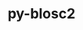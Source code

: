 ---
title: "py-blosc2"
layout: cache
categories: [package, develop]
meta: {"compilers": ["gcc@=11.4.0"], "num_specs": 5, "num_specs_by_stack": {"e4s": 5, "root": 5}, "oss": ["ubuntu22.04"], "platforms": ["linux"], "stacks": ["e4s", "root"], "targets": ["x86_64_v3"], "versions": ["2.6.2"]}
spec_details: [{"compiler": "gcc@=11.4.0", "hash": "4int4njom5glnwvkqvva3wvhftwdagjw", "os": "ubuntu22.04", "platform": "linux", "size": "-", "stacks": ["e4s", "root"], "target": "x86_64_v3", "variants": ["build_system=python_pip"], "versions": ["2.6.2"]}, {"compiler": "gcc@=11.4.0", "hash": "5kkkspfq4x5ecugpj3mjkvmjdj25s6bm", "os": "ubuntu22.04", "platform": "linux", "size": "-", "stacks": ["e4s", "root"], "target": "x86_64_v3", "variants": ["build_system=python_pip"], "versions": ["2.6.2"]}, {"compiler": "gcc@=11.4.0", "hash": "d74usr4sw4uok6gfco7n5qhba34bfbuw", "os": "ubuntu22.04", "platform": "linux", "size": "-", "stacks": ["e4s", "root"], "target": "x86_64_v3", "variants": ["build_system=python_pip"], "versions": ["2.6.2"]}, {"compiler": "gcc@=11.4.0", "hash": "ibqeaq5zsgl6ymowunwfe32hfmcfpdu5", "os": "ubuntu22.04", "platform": "linux", "size": "-", "stacks": ["e4s", "root"], "target": "x86_64_v3", "variants": ["build_system=python_pip"], "versions": ["2.6.2"]}, {"compiler": "gcc@=11.4.0", "hash": "pobcxisrciwmfuxnqplogoojvs5xlfv3", "os": "ubuntu22.04", "platform": "linux", "size": "-", "stacks": ["e4s", "root"], "target": "x86_64_v3", "variants": ["build_system=python_pip"], "versions": ["2.6.2"]}]
---